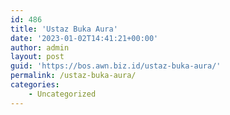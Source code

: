```yaml
---
id: 486
title: 'Ustaz Buka Aura'
date: '2023-01-02T14:41:21+00:00'
author: admin
layout: post
guid: 'https://bos.awn.biz.id/ustaz-buka-aura/'
permalink: /ustaz-buka-aura/
categories:
    - Uncategorized
---
```


